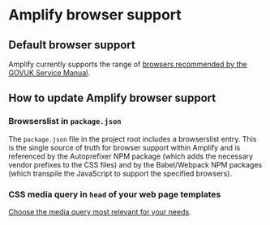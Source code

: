 # Amplify browser support

## Default browser support

Amplify currently supports the range of [browsers recommended by the GOVUK Service Manual](https://www.gov.uk/service-manual/technology/designing-for-different-browsers-and-devices).

## How to update Amplify browser support

### Browserslist in `package.json`

The `package.json` file in the project root includes a browserslist entry. This is the single source of truth for browser support within Amplify and is referenced by the Autoprefixer NPM package (which adds the necessary vendor prefixes to the CSS files) and by the Babel/Webpack NPM packages (which transpile the JavaScript to support the specified browsers).

### CSS media query in `head` of your web page templates

[Choose the media query most relevant for your needs](https://github.com/Fall-Back/CSS-Mustard-Cut).